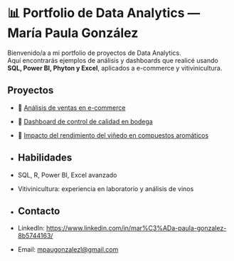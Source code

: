 # 📊 Portfolio de Data Analytics — María Paula González

Bienvenido/a a mi portfolio de proyectos de Data Analytics.  
Aquí encontrarás ejemplos de análisis y dashboards que realicé usando **SQL, Power BI, Phyton y Excel**, aplicados a e-commerce y vitivinicultura.  

## Proyectos

- 🛒 [Análisis de ventas en e-commerce](./ventas-ecommerce)  
- 🍇 [Dashboard de control de calidad en bodega](./calidad-bodega)  
- 🍷 [Impacto del rendimiento del viñedo en compuestos aromáticos](./rendimiento-vinedo)

- ## Habilidades
- SQL, R, Power BI, Excel avanzado  
- Vitivinicultura: experiencia en laboratorio y análisis de vinos

- ## Contacto
- LinkedIn: https://www.linkedin.com/in/mar%C3%ADa-paula-gonzalez-8b5744163/ 
- Email: mpaugonzalezl@gmail.com
